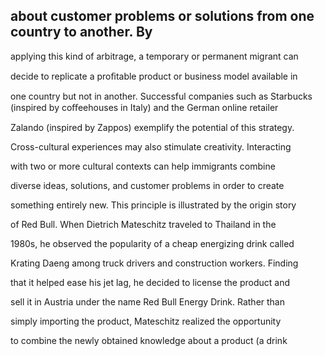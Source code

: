 ## about customer problems or solutions from one country to another. By

applying this kind of arbitrage, a temporary or permanent migrant can

decide to replicate a proﬁtable product or business model available in

one country but not in another. Successful companies such as Starbucks (inspired by coﬀeehouses in Italy) and the German online retailer

Zalando (inspired by Zappos) exemplify the potential of this strategy.

Cross-cultural experiences may also stimulate creativity. Interacting

with two or more cultural contexts can help immigrants combine

diverse ideas, solutions, and customer problems in order to create

something entirely new. This principle is illustrated by the origin story

of Red Bull. When Dietrich Mateschitz traveled to Thailand in the

1980s, he observed the popularity of a cheap energizing drink called

Krating Daeng among truck drivers and construction workers. Finding

that it helped ease his jet lag, he decided to license the product and

sell it in Austria under the name Red Bull Energy Drink. Rather than

simply importing the product, Mateschitz realized the opportunity

to combine the newly obtained knowledge about a product (a drink